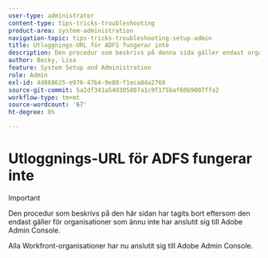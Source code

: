 ```yaml
---
user-type: administrator
content-type: tips-tricks-troubleshooting
product-area: system-administration
navigation-topic: tips-tricks-troubleshooting-setup-admin
title: Utloggnings-URL för ADFS fungerar inte
description: Den procedur som beskrivs på denna sida gäller endast organisationer som ännu inte har anslutit sig till Adobe Admin Console.
author: Becky, Lisa
feature: System Setup and Administration
role: Admin
exl-id: 4d868625-e976-47b4-9e80-f1eca84a2768
source-git-commit: 5a2df341a54d305807a1c9f175baf60b9007ffa2
workflow-type: tm+mt
source-wordcount: '67'
ht-degree: 0%

---
```


# Utloggnings-URL för ADFS fungerar inte

<!-- Audited: 1/2024 -->

>[!IMPORTANT]
>
>Den procedur som beskrivs på den här sidan har tagits bort eftersom den endast gäller för organisationer som ännu inte har anslutit sig till Adobe Admin Console.
>
>Alla Workfront-organisationer har nu anslutit sig till Adobe Admin Console.

<!--DELETE ME MARCH 2026-->

<!--

## Problem

When using the ADFS logout URL (https://myadfsserver.domain.net/adfs/ls/?wa=wsignout1.0), you receive a message page with the error: "There was a problem accessing the site. Try to browse to the site again."

If the problem persists, contact the administrator of this site and provide the following reference number to identify the problem: **57092dfc-751a-4915-8e6a-b4c5d413f8c6**

## Access requirements

+++ Expand to view access requirements for the functionality in this article.

You must have the following access to perform the steps in this article:

<table style="table-layout:auto"> 
 <col> 
 <col> 
 <tbody> 
  <tr> 
   <td role="rowheader">Adobe Workfront plan</td> 
   <td>Any</td> 
  </tr> 
  <tr> 
   <td role="rowheader">Adobe [!DNL Workfront] license</td> 
   <td> 
   <p>New: Standard</p>
   Or
   <p>Current: Plan</p></td> 
  </tr> 
  <tr> 
   <td role="rowheader">Access level configurations</td> 
   <td>[!UICONTROL System Administrator]</td>  
  </tr> 
 </tbody> 
</table>

For more detail about the information in this table, see [Access requirements in Workfront documentation](/help/quicksilver/administration-and-setup/add-users/access-levels-and-object-permissions/access-level-requirements-in-documentation.md).

+++

## Solution

1. In your ADFS manager server, go to **[!UICONTROL Trust Relationships]** > **[!UICONTROL Relying Party Trusts]** > `<your party trust>` properties.

1. Under the **[!UICONTROL Endpoints]** tab, click **[!UICONTROL Add]**.

1. **[!UICONTROL Endpoint Type]** = SAML Logout, Binding = POST, URL = https://myadfsserver.domain.net/adfs/ls/?wa=wsignout1.0

   You can set a response URL if you want it to redirect to another page. But we recommend the ADFS site because it warns that you are logged off, but you should still close your browser.
-->